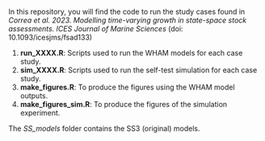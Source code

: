 In this repository, you will find the code to run the study cases found in *Correa et al. 2023. Modelling time-varying growth in state-space stock assessments. ICES Journal of Marine Sciences* (doi: 10.1093/icesjms/fsad133)

1. **run_XXXX.R**: Scripts used to run the WHAM models for each case study.
2. **sim_XXXX.R**: Scripts used to run the self-test simulation for each case study.
3. **make_figures.R**: To produce the figures using the WHAM model outputs.
4. **make_figures_sim.R**: To produce the figures of the simulation experiment.

The *SS_models* folder contains the SS3 (original) models.

